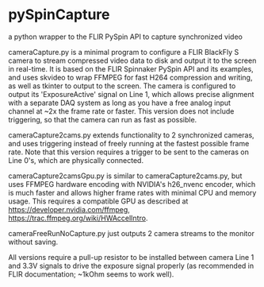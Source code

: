 # pySpinCapture
a python wrapper to the FLIR PySpin API to capture synchronized video

cameraCapture.py is a minimal program to configure a FLIR BlackFly S camera to stream compressed video data
to disk and output it to the screen in real-time. It is based on the FLIR Spinnaker PySpin API and its examples, 
and uses skvideo to wrap FFMPEG for fast H264 compression and writing, as well as tkinter to output to the screen. 
The camera is configured to output its 'ExposureActive' signal on Line 1, which allows precise alignment with a 
separate DAQ system as long as you have a free analog input channel at ~2x the frame rate or faster. This version
does not include triggering, so that the camera can run as fast as possible.

cameraCapture2cams.py extends functionality to 2 synchronized cameras, and uses triggering instead of freely 
running at the fastest possible frame rate. Note that this version requires a trigger to be sent to the cameras on
Line 0's, which are physically connected. 

cameraCapture2camsGpu.py is similar to cameraCapture2cams.py, but uses FFMPEG hardware encoding with NVIDIA's h26_nvenc
encoder, which is much faster and allows higher frame rates with minimal CPU and memory usage. This requires a compatible 
GPU as described at https://developer.nvidia.com/ffmpeg, https://trac.ffmpeg.org/wiki/HWAccelIntro.

cameraFreeRunNoCapture.py just outputs 2 camera streams to the monitor without saving.

All versions require a pull-up resistor to be installed between camera Line 1 and 3.3V signals to drive the exposure 
signal properly (as recommended in FLIR documentation; ~1kOhm seems to work well).
